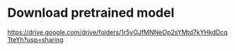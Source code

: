 # Download pretrained model

https://drive.google.com/drive/folders/1r5yOJfMNNeOp2sYMtd7kYHkdDcqTteYh?usp=sharing